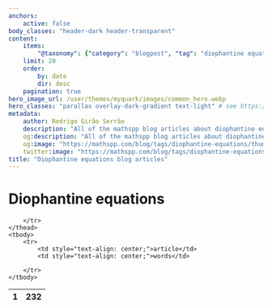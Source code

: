 ```yaml
---
anchors:
    active: false
body_classes: "header-dark header-transparent"
content:
    items:
        "@taxonomy": {"category": "blogpost", "tag": "diophantine equations"}
    limit: 20
    order:
        by: date
        dir: desc
    pagination: true
hero_image_url: /user/themes/myquark/images/common_hero.webp
hero_classes: "parallax overlay-dark-gradient text-light" # see https://demo.getgrav.org/blog-skeleton/blog/hero-classes
metadata:
    author: Rodrigo Girão Serrão
    description: "All of the mathspp blog articles about diophantine equations."
    og:description: "All of the mathspp blog articles about diophantine equations."
    og:image: "https://mathspp.com/blog/tags/diophantine-equations/thumbnail.webp"
    twitter:image: "https://mathspp.com/blog/tags/diophantine-equations/thumbnail.webp"
title: "Diophantine equations blog articles"
---
```



# Diophantine equations


<table class="stats-table">
    <thead>
        <tr>
            <th style="text-align: center;">1</th>
            <th style="text-align: center;">232</th>
            
        </tr>
    </thead>
    <tbody>
        <tr>
            <td style="text-align: center;">article</td>
            <td style="text-align: center;">words</td>
            
        </tr>
    </tbody>
</table>